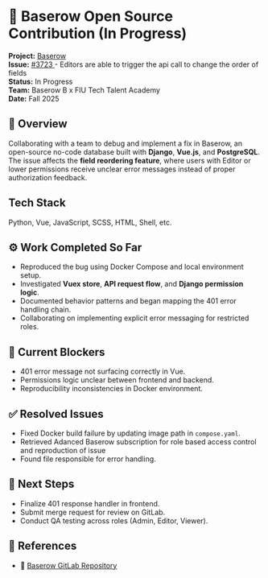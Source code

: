# 🧩 Baserow Open Source Contribution (In Progress)

**Project:** [Baserow](https://gitlab.com/baserow)  
**Issue:** [#3723 ](https://gitlab.com/baserow/baserow/-/issues/3723) - Editors are able to trigger the api call to change the order of fields \
**Status:** In Progress  
**Team:** Baserow B x FIU Tech Talent Academy  
**Date:** Fall 2025

## 🧠 Overview
Collaborating with a team to debug and implement a fix in Baserow, an open-source no-code database built with **Django**, **Vue.js**, and **PostgreSQL**.  
The issue affects the **field reordering feature**, where users with Editor or lower permissions receive unclear error messages instead of proper authorization feedback.

## Tech Stack 
Python, Vue, JavaScript, SCSS, HTML, Shell, etc.

## ⚙️ Work Completed So Far
- Reproduced the bug using Docker Compose and local environment setup.  
- Investigated **Vuex store**, **API request flow**, and **Django permission logic**.  
- Documented behavior patterns and began mapping the 401 error handling chain.  
- Collaborating on implementing explicit error messaging for restricted roles.

## 🚧 Current Blockers
- 401 error message not surfacing correctly in Vue.
- Permissions logic unclear between frontend and backend.
- Reproducibility inconsistencies in Docker environment.

## ✅ Resolved Issues
- Fixed Docker build failure by updating image path in `compose.yaml`.
- Retrieved Adanced Baserow subscription for role based access control and reproduction of issue
- Found file responsible for error handling.

## 🎯 Next Steps
- Finalize 401 response handler in frontend.  
- Submit merge request for review on GitLab.  
- Conduct QA testing across roles (Admin, Editor, Viewer).

## 🧾 References
- 🔗 [Baserow GitLab Repository](https://gitlab.com/jjean298/baserow/) 
